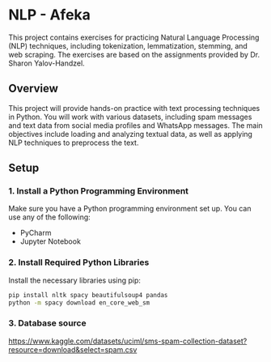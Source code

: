 # NLP - Afeka

This project contains exercises for practicing Natural Language Processing (NLP) techniques, including tokenization, lemmatization, stemming, and web scraping. The exercises are based on the assignments provided by Dr. Sharon Yalov-Handzel.

## Overview

This project will provide hands-on practice with text processing techniques in Python. You will work with various datasets, including spam messages and text data from social media profiles and WhatsApp messages. The main objectives include loading and analyzing textual data, as well as applying NLP techniques to preprocess the text.

## Setup

### 1. Install a Python Programming Environment

Make sure you have a Python programming environment set up. You can use any of the following:
- PyCharm
- Jupyter Notebook

### 2. Install Required Python Libraries

Install the necessary libraries using pip:
```bash
pip install nltk spacy beautifulsoup4 pandas
python -m spacy download en_core_web_sm

```

### 3. Database source
https://www.kaggle.com/datasets/uciml/sms-spam-collection-dataset?resource=download&select=spam.csv
